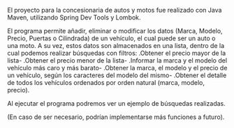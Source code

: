 El proyecto para la concesionaria de autos y motos fue realizado con Java Maven, utilizando Spring Dev Tools y Lombok.

El programa permite añadir, eliminar o modificar los datos (Marca, Modelo, Precio, Puertas o Cilindrada) de un vehículo, el cual puede ser un auto o una moto.
A su vez, estos datos son almacenados en una lista, dentro de la cual podemos realizar búsquedas con filtros:
.Obtener el precio mayor de la lista-
.Obtener el precio menor de la lista-
.Informar la marca y el modelo del vehículo más caro y más barato-
.Obtener la marca, el modelo y el precio de un vehículo, según los caracteres del modelo del mismo-
.Obtener el detalle de todos los vehículos ordenados por orden natural (marca, modelo, precio).

Al ejecutar el programa podremos ver un ejemplo de búsquedas realizadas.


(En caso de ser necesario, podrían implementarse más funciones a futuro).
